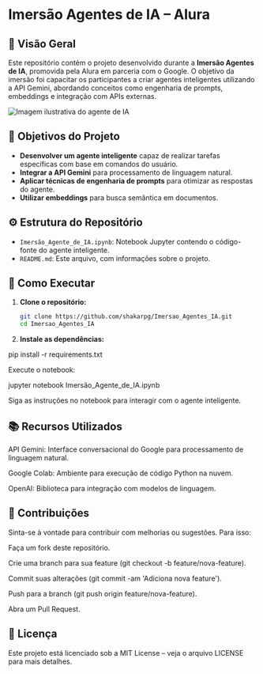 # Imersão Agentes de IA – Alura

## 🎯 Visão Geral

Este repositório contém o projeto desenvolvido durante a **Imersão Agentes de IA**, promovida pela Alura em parceria com o Google. O objetivo da imersão foi capacitar os participantes a criar agentes inteligentes utilizando a API Gemini, abordando conceitos como engenharia de prompts, embeddings e integração com APIs externas.

![Imagem ilustrativa do agente de IA](https://github.com/shakarpg/Imersao_Agentes_IA/blob/main/tela.jpg)

## 🧠 Objetivos do Projeto

- **Desenvolver um agente inteligente** capaz de realizar tarefas específicas com base em comandos do usuário.
- **Integrar a API Gemini** para processamento de linguagem natural.
- **Aplicar técnicas de engenharia de prompts** para otimizar as respostas do agente.
- **Utilizar embeddings** para busca semântica em documentos.

## ⚙️ Estrutura do Repositório

- `Imersão_Agente_de_IA.ipynb`: Notebook Jupyter contendo o código-fonte do agente inteligente.
- `README.md`: Este arquivo, com informações sobre o projeto.

## 🚀 Como Executar

1. **Clone o repositório:**

   ```bash
   git clone https://github.com/shakarpg/Imersao_Agentes_IA.git
   cd Imersao_Agentes_IA
   
2. **Instale as dependências:**

pip install -r requirements.txt


Execute o notebook:

jupyter notebook Imersão_Agente_de_IA.ipynb


Siga as instruções no notebook para interagir com o agente inteligente.


## 📚 Recursos Utilizados ##

API Gemini: Interface conversacional do Google para processamento de linguagem natural.

Google Colab: Ambiente para execução de código Python na nuvem.

OpenAI: Biblioteca para integração com modelos de linguagem.

## 🤝 Contribuições ##

Sinta-se à vontade para contribuir com melhorias ou sugestões. Para isso:

Faça um fork deste repositório.

Crie uma branch para sua feature (git checkout -b feature/nova-feature).

Commit suas alterações (git commit -am 'Adiciona nova feature').

Push para a branch (git push origin feature/nova-feature).

Abra um Pull Request.

## 📄 Licença ##

Este projeto está licenciado sob a MIT License – veja o arquivo LICENSE
 para mais detalhes.

